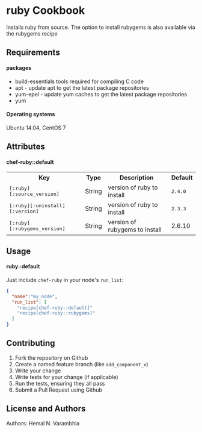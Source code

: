 ruby Cookbook
=============
Installs ruby from source. The option to install rubygems is also available
via the rubygems recipe

Requirements
------------
#### packages
- build-essentials tools required for compiling C code
- apt - update apt to get the latest package repositories
- yum-epel - update yum caches to get the latest package repositories
- yum

#### Operating systems
Ubuntu 14.04, CentOS 7

Attributes
----------
#### chef-ruby::default
<table>
  <tr>
    <th>Key</th>
    <th>Type</th>
    <th>Description</th>
    <th>Default</th>
  </tr>
  <tr>
    <td><tt>[:ruby][:source_version]</tt></td>
    <td>String</td>
    <td>version of ruby to install</td>
    <td><tt>2.4.0</tt></td>
  </tr>
  <tr>
      <td><tt>[:ruby][:uninstall][:version]</tt></td>
      <td>String</td>
      <td>version of ruby to install</td>
      <td><tt>2.3.3</tt></td>
    </tr>
  <tr>
    <td><tt>[:ruby][:rubygems_version]</tt></td>
    <td>String</td>
    <td>version of rubygems to install</td>
    <td>2.6.10</td>
  </tr>
</table>

Usage
-----
#### ruby::default

Just include `chef-ruby` in your node's `run_list`:

```json
{
  "name":"my_node",
  "run_list": [
    "recipe[chef-ruby::default]"
    "recipe[chef-ruby::rubygems]"
  ]
}
```

Contributing
------------
1. Fork the repository on Github
2. Create a named feature branch (like `add_component_x`)
3. Write your change
4. Write tests for your change (if applicable)
5. Run the tests, ensuring they all pass
6. Submit a Pull Request using Github

License and Authors
-------------------
Authors: Hemal N. Varambhia
